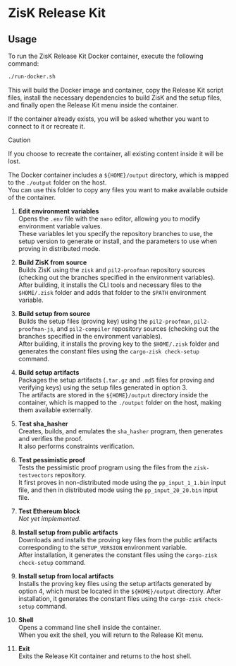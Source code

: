 # ZisK Release Kit

## Usage

To run the ZisK Release Kit Docker container, execute the following command:

```bash
./run-docker.sh
```

This will build the Docker image and container, copy the Release Kit script files, install the necessary dependencies to build ZisK and the setup files, and finally open the Release Kit menu inside the container.

If the container already exists, you will be asked whether you want to connect to it or recreate it.

>[!CAUTION]
>
>If you choose to recreate the container, all existing content inside it will be lost.

The Docker container includes a `${HOME}/output` directory, which is mapped to the `./output` folder on the host.  
You can use this folder to copy any files you want to make available outside of the container.

1. **Edit environment variables**  
   Opens the `.env` file with the `nano` editor, allowing you to modify environment variable values.  
   These variables let you specify the repository branches to use, the setup version to generate or install, and the parameters to use when proving in distributed mode.

2. **Build ZisK from source**  
   Builds ZisK using the `zisk` and `pil2-proofman` repository sources (checking out the branches specified in the environment variables).  
   After building, it installs the CLI tools and necessary files to the `$HOME/.zisk` folder and adds that folder to the `$PATH` environment variable.

3. **Build setup from source**  
   Builds the setup files (proving key) using the `pil2-proofman`, `pil2-proofman-js`, and `pil2-compiler` repository sources (checking out the branches specified in the environment variables).  
   After building, it installs the proving key to the `$HOME/.zisk` folder and generates the constant files using the `cargo-zisk check-setup` command.

4. **Build setup artifacts**  
   Packages the setup artifacts (`.tar.gz` and `.md5` files for proving and verifying keys) using the setup files generated in option 3.  
   The artifacts are stored in the `${HOME}/output` directory inside the container, which is mapped to the `./output` folder on the host, making them available externally.

5. **Test sha_hasher**  
   Creates, builds, and emulates the `sha_hasher` program, then generates and verifies the proof.  
   It also performs constraints verification.

6. **Test pessimistic proof**  
   Tests the pessimistic proof program using the files from the `zisk-testvectors` repository.  
   It first proves in non-distributed mode using the `pp_input_1_1.bin` input file, and then in distributed mode using the `pp_input_20_20.bin` input file.

7. **Test Ethereum block**  
   _Not yet implemented._

8. **Install setup from public artifacts**  
   Downloads and installs the proving key files from the public artifacts corresponding to the `SETUP_VERSION` environment variable.  
   After installation, it generates the constant files using the `cargo-zisk check-setup` command.

9. **Install setup from local artifacts**  
   Installs the proving key files using the setup artifacts generated by option 4, which must be located in the `${HOME}/output` directory.
   After installation, it generates the constant files using the `cargo-zisk check-setup` command.

10. **Shell**  
    Opens a command line shell inside the container.  
    When you exit the shell, you will return to the Release Kit menu.

11. **Exit**  
   Exits the Release Kit container and returns to the host shell.
